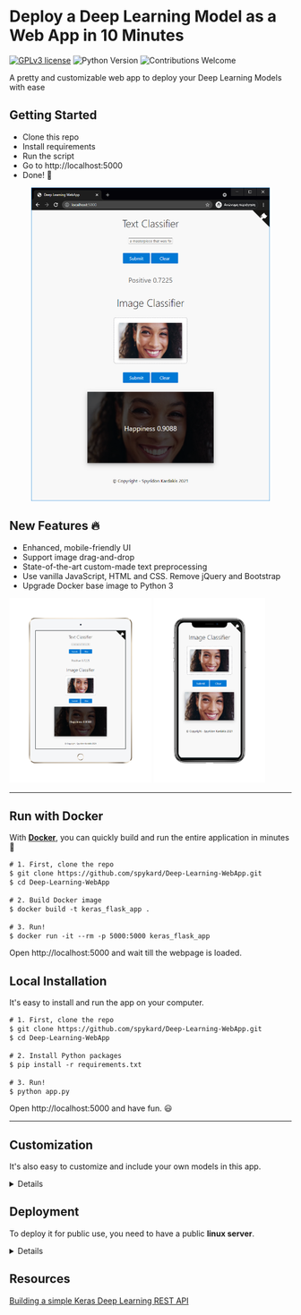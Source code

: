 # Deploy a Deep Learning Model as a Web App in 10 Minutes

[![GPLv3 license](https://img.shields.io/badge/License-GPLv3-blue.svg)](http://perso.crans.org/besson/LICENSE.html)
![Python Version](https://img.shields.io/badge/python-3.6%2B-green.svg)
![Contributions Welcome](https://img.shields.io/badge/contributions-welcome-brightgreen.svg?style=flat)

A pretty and customizable web app to deploy your Deep Learning Models with ease

## Getting Started

- Clone this repo
- Install requirements
- Run the script
- Go to http://localhost:5000
- Done! :tada:

<p align="center">
  <img src="https://github.com/spykard/Deep-Learning-WebApp/blob/master/screenshots/demo_PC.png?raw=true" height="560px" alt="Example of the Implementation in action">
</p>

## New Features :fire:

- Enhanced, mobile-friendly UI
- Support image drag-and-drop
- State-of-the-art custom-made text preprocessing
- Use vanilla JavaScript, HTML and CSS. Remove jQuery and Bootstrap
- Upgrade Docker base image to Python 3

<p float="left">
  <img src="https://github.com/spykard/Deep-Learning-WebApp/blob/master/screenshots/demo_tablet.png?raw=true" height="330px" alt="">
  <img src="https://github.com/spykard/Deep-Learning-WebApp/blob/master/screenshots/demo_phone.png?raw=true" height="330px" alt="">
</p>

------------------

## Run with Docker

With **[Docker](https://www.docker.com)**, you can quickly build and run the entire application in minutes :whale:

```shell
# 1. First, clone the repo
$ git clone https://github.com/spykard/Deep-Learning-WebApp.git
$ cd Deep-Learning-WebApp

# 2. Build Docker image
$ docker build -t keras_flask_app .

# 3. Run!
$ docker run -it --rm -p 5000:5000 keras_flask_app
```

Open http://localhost:5000 and wait till the webpage is loaded.

## Local Installation

It's easy to install and run the app on your computer.

```shell
# 1. First, clone the repo
$ git clone https://github.com/spykard/Deep-Learning-WebApp.git
$ cd Deep-Learning-WebApp

# 2. Install Python packages
$ pip install -r requirements.txt

# 3. Run!
$ python app.py
```

Open http://localhost:5000 and have fun. :smiley:

------------------

## Customization

It's also easy to customize and include your own models in this app.

<details>
 <summary>Details</summary>

### Use your own model

Place your trained `.h5` file saved by `model.save()` under the models directory.

Change the [code in app.py](https://github.com/spykard/Deep-Learning-WebApp/blob/master/app.py#L25) and make the appropriate changes in the preprocessing modules ([deeplearning_image.py](https://github.com/spykard/Deep-Learning-WebApp/blob/master/deeplearning_image.py) and [deeplearning_text.py](https://github.com/spykard/Deep-Learning-WebApp/blob/master/deeplearning_text.py)) to fit your model's needs.

### Use other pre-trained model

See [Keras applications](https://keras.io/applications/) for more available models, such as DenseNet, MobilNet, NASNet, etc.

Check [this section in app.py](https://github.com/spykard/Deep-Learning-WebApp/blob/master/app.py#L20).

### UI Modification

Modify files in `templates` and `static` directory.

`index.html` implements the UI and `main.js` implements all the behaviors.

</details>


## Deployment

To deploy it for public use, you need to have a public **linux server**.

<details>
 <summary>Details</summary>
  
### Run the app

Run the script and hide it in background with `tmux` or `screen`.
```
$ python app.py
```

You can also use gunicorn instead of gevent
```
$ gunicorn -b 127.0.0.1:5000 app:app
```

For more deployment options, check [here](https://flask.palletsprojects.com/en/1.1.x/deploying/wsgi-standalone/).

### Set up Nginx

To redirect the traffic to your local app.
Configure your Nginx `.conf` file.

```
server {
  listen  80;

  client_max_body_size 20M;

  location / {
      proxy_pass http://127.0.0.1:5000;
  }
}
```

</details>

## Resources

[Building a simple Keras Deep Learning REST API](https://blog.keras.io/building-a-simple-keras-deep-learning-rest-api.html)

